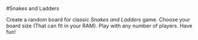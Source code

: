 #Snakes and Ladders


Create a random board for classic _Snakes and Ladders_ game.
Choose your board size (That can fit in your RAM).
Play with any number of players.
Have fun!